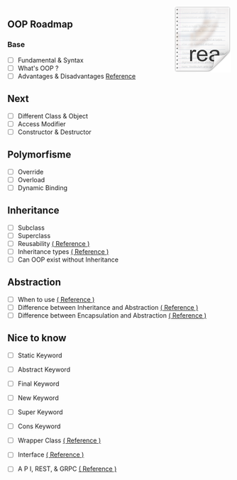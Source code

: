 <img src="icon.png" align="right" />

## OOP Roadmap

### Base
- [ ] Fundamental & Syntax
- [ ] What's OOP ?
- [ ] Advantages & Disadvantages <a href="https://www.geeksforgeeks.org/benefits-advantages-of-oop/#:~:text=It%20is%20not%20suitable%20for,be%20natural%20for%20some%20people"> Reference </a>

## Next

- [ ] Different Class & Object
- [ ] Access Modifier
- [ ] Constructor & Destructor

## Polymorfisme

- [ ] Override
- [ ] Overload
- [ ] Dynamic Binding

## Inheritance

- [ ] Subclass
- [ ] Superclass
- [ ] Reusability <a href="https://www.quora.com/What-is-reusability-in-OOP"> ( Reference ) </a>
- [ ] Inheritance types <a href="https://www.dotnettricks.com/learn/oops/understanding-inheritance-and-different-types-of-inheritance"> ( Reference ) </a>
- [ ] Can OOP exist without Inheritance

## Abstraction

- [ ] When to use <a href="https://www.tutorialspoint.com/when-to-use-an-abstract-class-and-when-to-use-an-interface-in-java"> ( Reference ) </a>
- [ ] Difference between Inheritance and Abstraction <a href="https://pediaa.com/what-is-the-difference-between-abstraction-and-inheritance/#:~:text=The%20main%20difference%20between%20abstraction,of%20an%20already%20existing%20class"> ( Reference )</a>
- [ ] Difference between Encapsulation and Abstraction <a href="https://www.guru99.com/difference-between-abstraction-and-encapsulation.html"> ( Reference ) </a>

## Nice to know

- [ ] Static Keyword
- [ ] Abstract Keyword
- [ ] Final Keyword
- [ ] New Keyword
- [ ] Super Keyword
- [ ] Cons Keyword
- [ ] Wrapper Class <a href="https://dev.to/fadymr/php-create-a-simple-session-wrapper-class-dpk"> ( Reference ) </a>
- [ ] Interface <a href="https://medium.com/@Dewey92/oop-interface-what-ca16de0359af"> ( Reference ) </a>
- [ ] A P I, REST, & GRPC <a href="https://www.imaginarycloud.com/blog/grpc-vs-rest/#API"> ( Reference ) </a>






